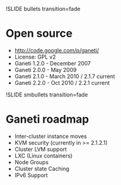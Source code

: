 !SLIDE bullets transition=fade

# Open source #

* http://code.google.com/p/ganeti/
* License: GPL v2
* Ganeti 1.2.0 - December 2007
* Ganeti 2.0.0 - May 2009
* Ganeti 2.1.0 - March 2010 / 2.1.7 current
* Ganeti 2.2.0 - Oct 2010 / 2.2.1 current

!SLIDE smbullets transition=fade

# Ganeti roadmap #

* Inter-cluster instance moves
* KVM security (currently in >= 2.1.2.1)
* Cluster LVM support
* LXC (Linux containers)
* Node Groups
* Cluster state Caching
* IPv6 Support
